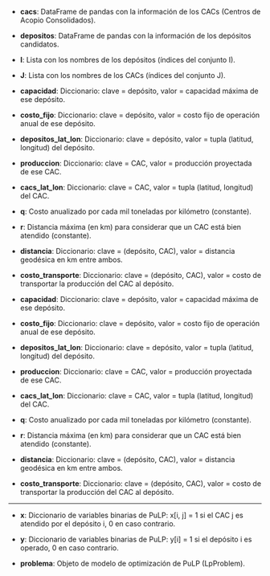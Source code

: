 
- **cacs**: DataFrame de pandas con la información de los CACs (Centros de Acopio Consolidados).

- **depositos**: DataFrame de pandas con la información de los depósitos candidatos.

- **I**: Lista con los nombres de los depósitos (índices del conjunto I).

- **J**: Lista con los nombres de los CACs (índices del conjunto J).

- **capacidad**: Diccionario: clave = depósito, valor = capacidad máxima de ese depósito.

- **costo_fijo**: Diccionario: clave = depósito, valor = costo fijo de operación anual de ese depósito.

- **depositos_lat_lon**: Diccionario: clave = depósito, valor = tupla (latitud, longitud) del depósito.

- **produccion**: Diccionario: clave = CAC, valor = producción proyectada de ese CAC.

- **cacs_lat_lon**: Diccionario: clave = CAC, valor = tupla (latitud, longitud) del CAC.

- **q**: Costo anualizado por cada mil toneladas por kilómetro (constante).

- **r**: Distancia máxima (en km) para considerar que un CAC está bien atendido (constante).

- **distancia**: Diccionario: clave = (depósito, CAC), valor = distancia geodésica en km entre ambos.

- **costo_transporte**: Diccionario: clave = (depósito, CAC), valor = costo de transportar la producción del CAC al depósito.

- **capacidad**: Diccionario: clave = depósito, valor = capacidad máxima de ese depósito.

- **costo_fijo**: Diccionario: clave = depósito, valor = costo fijo de operación anual de ese depósito.

- **depositos_lat_lon**: Diccionario: clave = depósito, valor = tupla (latitud, longitud) del depósito.

- **produccion**: Diccionario: clave = CAC, valor = producción proyectada de ese CAC.

- **cacs_lat_lon**: Diccionario: clave = CAC, valor = tupla (latitud, longitud) del CAC.

- **q**: Costo anualizado por cada mil toneladas por kilómetro (constante).

- **r**: Distancia máxima (en km) para considerar que un CAC está bien atendido (constante).

- **distancia**: Diccionario: clave = (depósito, CAC), valor = distancia geodésica en km entre ambos.

- **costo_transporte**: Diccionario: clave = (depósito, CAC), valor = costo de transportar la producción del CAC al depósito.

---


- **x**: Diccionario de variables binarias de PuLP:
x[i, j] = 1 si el CAC j es atendido por el depósito i, 0 en caso contrario.

- **y**: Diccionario de variables binarias de PuLP:
y[i] = 1 si el depósito i es operado, 0 en caso contrario.

- **problema**: Objeto de modelo de optimización de PuLP (LpProblem).